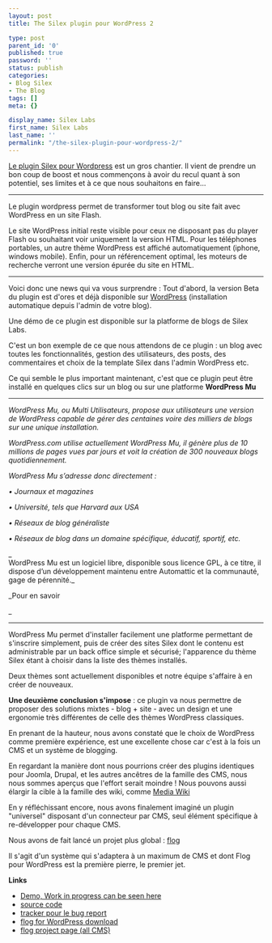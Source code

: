 ```yaml
---
layout: post
title: The Silex plugin pour WordPress 2

type: post
parent_id: '0'
published: true
password: ''
status: publish
categories:
- Blog Silex
- The Blog
tags: []
meta: {}

display_name: Silex Labs
first_name: Silex Labs
last_name: ''
permalink: "/the-silex-plugin-pour-wordpress-2/"
---
```


[Le plugin Silex pour Wordpress](http://wordpress.org/extend/plugins/flog/ "wordpress silex plugin ") est un gros chantier. Il vient de prendre un bon coup de boost et nous commençons à avoir du recul quant à son potentiel, ses limites et à ce que nous souhaitons en faire...

*************

Le plugin wordpress permet de transformer tout blog ou site fait avec WordPress en un site Flash.

Le site WordPress initial reste visible pour ceux ne disposant pas du player Flash ou souhaitant voir uniquement la version HTML. Pour les téléphones portables, un autre thème WordPress est affiché automatiquement (iphone, windows mobile). Enfin, pour un référencement optimal, les moteurs de recherche verront une version épurée du site en HTML.

*************

Voici donc une news qui va vous surprendre
: 
Tout d'abord, la version Beta du plugin est d'ores et déjà disponible sur [WordPress](http://wordpress.org/extend/plugins/flog/ "download silex plugin for wordpress") (installation automatique depuis l'admin de votre blog).

Une démo de ce plugin est disponible sur la platforme de blogs de Silex Labs.

C'est un bon exemple de ce que nous attendons de ce plugin
: un blog avec toutes les fonctionnalités, gestion des utilisateurs, des posts, des commentaires et choix de la template Silex dans l'admin WordPress etc.

Ce qui semble le plus important maintenant, c'est que ce plugin peut être installé en quelques clics sur un blog ou sur une platforme **WordPress Mu**

*************

_WordPress Mu, ou Multi Utilisateurs, propose aux utilisateurs une version de WordPress capable de gérer des centaines voire des milliers de blogs sur une unique installation._

_WordPress.com utilise actuellement WordPress Mu, il génère plus de 10 millions de pages vues par jours et voit la création de 300 nouveaux blogs quotidiennement._

_WordPress Mu s’adresse donc directement :_

_• Journaux et magazines_

_• Université, tels que Harvard aux USA_

_• Réseaux de blog généraliste_

_• Réseaux de blog dans un domaine spécifique, éducatif, sportif, etc._

_  
WordPress Mu est un logiciel libre, disponible sous licence GPL, à ce titre, il dispose d’un développement maintenu entre Automattic et la communauté, gage de pérennité._

_Pour en savoir

_

*************

WordPress Mu permet d'installer facilement une platforme permettant de s'inscrire simplement, puis de créer des sites Silex dont le contenu est administrable par un back office simple et sécurisé; l'apparence du thème Silex étant à choisir dans la liste des thèmes installés.

Deux thèmes sont actuellement disponibles et notre équipe s'affaire à en créer de nouveaux.

**Une deuxième conclusion s'impose**
: ce plugin va nous permettre de proposer des solutions mixtes - blog + site - avec un design et une ergonomie très différentes de celle des thèmes WordPress classiques.

En prenant de la hauteur, nous avons constaté que le choix de WordPress comme première expérience, est une excellente chose car c'est à la fois un CMS et un système de blogging.

En regardant la manière dont nous pourrions créer des plugins identiques pour Joomla, Drupal, et les autres ancêtres de la famille des CMS, nous nous sommes aperçus que l'effort serait moindre ! Nous pouvons aussi élargir la cible à la famille des wiki, comme [Media Wiki](http://www.mediawiki.org/wiki/MediaWiki/fr)

En y réfléchissant encore, nous avons finalement imaginé un plugin "universel" disposant d'un connecteur par CMS, seul élément spécifique à re-développer pour chaque CMS.

Nous avons de fait lancé un projet plus global
: [flog](http://sourceforge.net/projects/flog/)

Il s'agit d'un système qui s'adaptera à un maximum de CMS et dont Flog pour WordPress est la première pierre, le premier jet.

**Links**

*   [Demo, Work in progress can be seen here](http://projects.silexlabs.com/wpplugintest/)
*   [source code](http://plugins.svn.wordpress.org/flog/trunk/)
*   [tracker pour le bug report](http://sourceforge.net/tracker/?group_id=169844&atid=851974)
*   [flog for WordPress download](http://wordpress.org/extend/plugins/flog/)
*   [flog project page (all CMS)](http://sourceforge.net/projects/flog/)